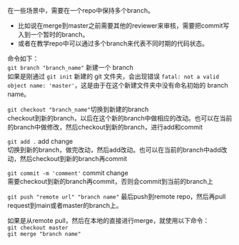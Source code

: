 在一些场景中，需要在一个repo中保持多个branch。

- 比如说在merge到master之前需要其他的reviewer来审核，需要把commit写入到一个暂时的branch。
- 或者在教学repo中可以通过多个branch来代表不同时期的代码状态。

命令如下：<br>
`git branch "branch_name"` 新建一个 branch<br>
如果是刚通过 `git init` 新建的 git 文件夹，会出现错误 `fatal: not a valid object name: 'master'`，这是由于在这个新建文件夹中没有命名初始的 branch name。<br>

`git checkout "branch_name"`切换到新建的branch<br>
checkout到新的branch，以后在这个新的branch中做相应的改动。也可以在当前的branch中做修改，然后checkout到新的branch，进行add和commit<br>

`git add .` add change <br>
切换到新的branch，做完改动，然后add改动。也可以在当前的branch中add改动，然后checkout到新的branch再commit<br>

`git commit -m 'comment'` commit change<br>
需要checkout到新的branch再commit，否则会commit到当前的branch上

`git push "remote url" "branch name"` 最后push到remote repo，然后再pull request到main或者master的branch上。

如果是从remote pull，然后在本地的直接进行merge，就使用以下命令：<br>
`git checkout master`<br>
`git merge "branch name"`